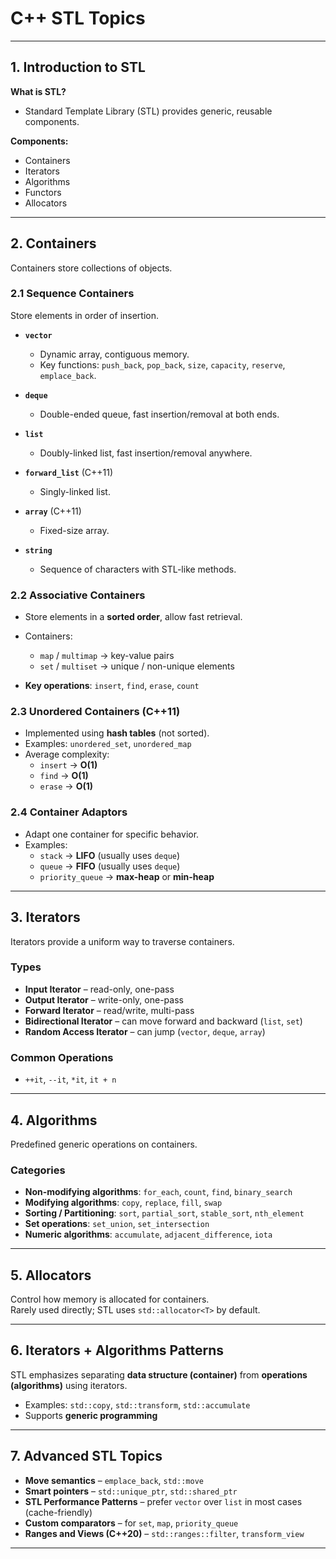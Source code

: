 # C++ STL Topics

---

## 1. Introduction to STL
**What is STL?**  
- Standard Template Library (STL) provides generic, reusable components.

**Components:**
- Containers  
- Iterators  
- Algorithms  
- Functors  
- Allocators  

---

## 2. Containers
Containers store collections of objects.

### 2.1 Sequence Containers
Store elements in order of insertion.

- **`vector`**
  - Dynamic array, contiguous memory.
  - Key functions: `push_back`, `pop_back`, `size`, `capacity`, `reserve`, `emplace_back`.

- **`deque`**
  - Double-ended queue, fast insertion/removal at both ends.

- **`list`**
  - Doubly-linked list, fast insertion/removal anywhere.

- **`forward_list`** (C++11)  
  - Singly-linked list.

- **`array`** (C++11)  
  - Fixed-size array.

- **`string`**
  - Sequence of characters with STL-like methods.

### 2.2 Associative Containers

- Store elements in a **sorted order**, allow fast retrieval.
- Containers:
  - `map` / `multimap` → key-value pairs  
  - `set` / `multiset` → unique / non-unique elements

- **Key operations**: `insert`, `find`, `erase`, `count`

### 2.3 Unordered Containers (C++11)

- Implemented using **hash tables** (not sorted).  
- Examples: `unordered_set`, `unordered_map`  
- Average complexity:  
  - `insert` → **O(1)**  
  - `find` → **O(1)**  
  - `erase` → **O(1)**  

### 2.4 Container Adaptors

- Adapt one container for specific behavior.  
- Examples:  
  - `stack` → **LIFO** (usually uses `deque`)  
  - `queue` → **FIFO** (usually uses `deque`)  
  - `priority_queue` → **max-heap** or **min-heap**
 
---

## 3. Iterators

Iterators provide a uniform way to traverse containers.

### Types
- **Input Iterator** – read-only, one-pass  
- **Output Iterator** – write-only, one-pass  
- **Forward Iterator** – read/write, multi-pass  
- **Bidirectional Iterator** – can move forward and backward (`list`, `set`)  
- **Random Access Iterator** – can jump (`vector`, `deque`, `array`)  

### Common Operations
- `++it`, `--it`, `*it`, `it + n`

---

## 4. Algorithms

Predefined generic operations on containers.

### Categories
- **Non-modifying algorithms**: `for_each`, `count`, `find`, `binary_search`  
- **Modifying algorithms**: `copy`, `replace`, `fill`, `swap`  
- **Sorting / Partitioning**: `sort`, `partial_sort`, `stable_sort`, `nth_element`  
- **Set operations**: `set_union`, `set_intersection`  
- **Numeric algorithms**: `accumulate`, `adjacent_difference`, `iota`

---

## 5. Allocators

Control how memory is allocated for containers.  
Rarely used directly; STL uses `std::allocator<T>` by default.  

---

## 6. Iterators + Algorithms Patterns

STL emphasizes separating **data structure (container)** from **operations (algorithms)** using iterators.  

- Examples: `std::copy`, `std::transform`, `std::accumulate`  
- Supports **generic programming**  

---

## 7. Advanced STL Topics

- **Move semantics** – `emplace_back`, `std::move`  
- **Smart pointers** – `std::unique_ptr`, `std::shared_ptr`  
- **STL Performance Patterns** – prefer `vector` over `list` in most cases (cache-friendly)  
- **Custom comparators** – for `set`, `map`, `priority_queue`  
- **Ranges and Views (C++20)** – `std::ranges::filter`, `transform_view`

---



